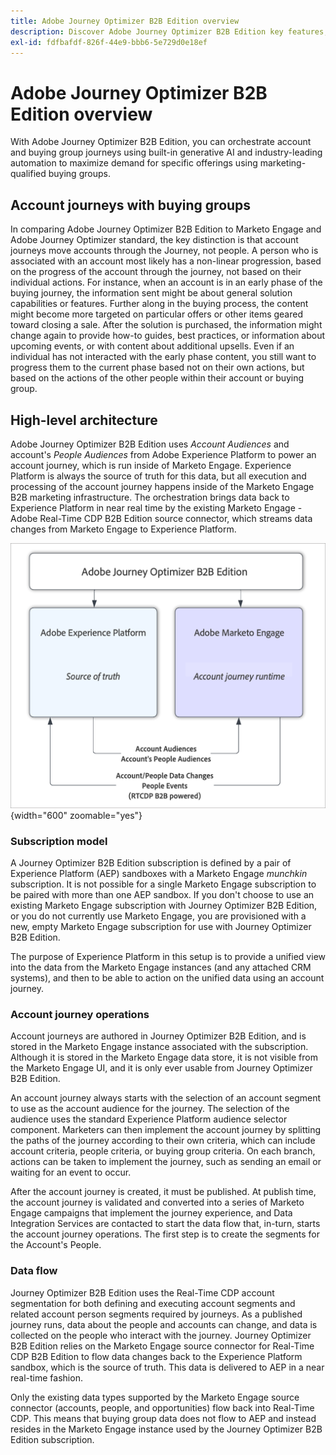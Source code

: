 ```yaml
---
title: Adobe Journey Optimizer B2B Edition overview
description: Discover Adobe Journey Optimizer B2B Edition key features, use cases, and architectures.
exl-id: fdfbafdf-826f-44e9-bbb6-5e729d0e18ef
---
```

# Adobe Journey Optimizer B2B Edition overview

With Adobe Journey Optimizer B2B Edition, you can orchestrate account and buying group journeys using built-in generative AI and industry-leading automation to maximize demand for specific offerings using marketing-qualified buying groups.

## Account journeys with buying groups

In comparing Adobe Journey Optimizer B2B Edition to Marketo Engage and Adobe Journey Optimizer standard, the key distinction is that account journeys move accounts through the Journey, not people. A person who is associated with an account most likely has a non-linear progression, based on the progress of the account through the journey, not based on their individual actions. For instance, when an account is in an early phase of the buying journey, the information sent might be about general solution capabilities or features. Further along in the buying process, the content might become more targeted on particular offers or other items geared toward closing a sale. After the solution is purchased, the information might change again to provide how-to guides, best practices, or information about upcoming events, or with content about additional upsells. Even if an individual has not interacted with the early phase content, you still want to progress them to the current phase based not on their own actions, but based on the actions of the other people within their account or buying group. 

## High-level architecture

Adobe Journey Optimizer B2B Edition uses _Account Audiences_ and account's _People Audiences_ from Adobe Experience Platform to power an account journey, which is run inside of Marketo Engage. Experience Platform is always the source of truth for this data, but all execution and processing of the account journey happens inside of the Marketo Engage B2B marketing infrastructure. The orchestration brings data back to Experience Platform in near real time by the existing Marketo Engage - Adobe Real-Time CDP B2B Edition source connector, which streams data changes from Marketo Engage to Experience Platform.

![High-level data architecture](./assets/high-level-data-architecture.png){width="600" zoomable="yes"}

### Subscription model

A Journey Optimizer B2B Edition subscription is defined by a pair of Experience Platform (AEP) sandboxes with a Marketo Engage _munchkin_ subscription. It is not possible for a single Marketo Engage subscription to be paired with more than one AEP sandbox. If you don't choose to use an existing Marketo Engage subscription with Journey Optimizer B2B Edition, or you do not currently use Marketo Engage, you are provisioned with a new, empty Marketo Engage subscription for use with Journey Optimizer B2B Edition.

The purpose of Experience Platform in this setup is to provide a unified view into the data from the Marketo Engage instances (and any attached CRM systems), and then to be able to action on the unified data using an account journey.

### Account journey operations

Account journeys are authored in Journey Optimizer B2B Edition, and is stored in the Marketo Engage instance associated with the subscription. Although it is stored in the Marketo Engage data store, it is not visible from the Marketo Engage UI, and it is only ever usable from Journey Optimizer B2B Edition. 

An account journey always starts with the selection of an account segment to use as the account audience for the journey. The selection of the audience uses the standard Experience Platform audience selector component. Marketers can then implement the account journey by splitting the paths of the journey according to their own criteria, which can include account criteria, people criteria, or buying group criteria. On each branch, actions can be taken to implement the journey, such as sending an email or waiting for an event to occur.

After the account journey is created, it must be published. At publish time, the account journey is validated and converted into a series of Marketo Engage campaigns that implement the journey experience, and Data Integration Services are contacted to start the data flow that, in-turn, starts the account journey operations. The first step is to create the segments for the Account's People.

### Data flow

Journey Optimizer B2B Edition uses the Real-Time CDP account segmentation for both defining and executing account segments and related account person segments required by journeys. As a published journey runs, data about the people and accounts can change, and data is collected on the people who interact with the journey. Journey Optimizer B2B Edition relies on the Marketo Engage source connector for Real-Time CDP B2B Edition to flow data changes back to the Experience Platform sandbox, which is the source of truth.  This data is delivered to AEP in a near real-time fashion.   

Only the existing data types supported by the Marketo Engage source connector (accounts, people, and opportunities) flow back into Real-Time CDP. This means that buying group data does not flow to AEP and instead resides in the Marketo Engage instance used by the Journey Optimizer B2B Edition subscription.
